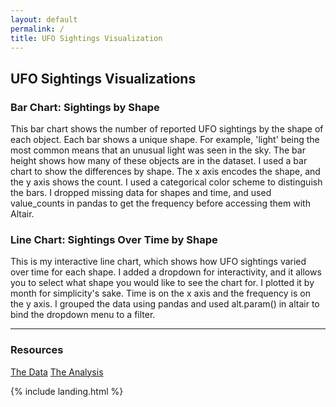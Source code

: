 ```yaml
---
layout: default
permalink: /
title: UFO Sightings Visualization
---
```

## UFO Sightings Visualizations

### Bar Chart: Sightings by Shape
<vegachart schema-url="{{ site.baseurl  }}/assets/json/shape_bar.json" style="width: 100%"><vegachart>
This bar chart shows the number of reported UFO sightings by the shape of each object. Each bar shows a unique shape. For example, 'light' being the most common means that an unusual light was seen in the sky. The bar height shows how many of these objects are in the dataset. I used a bar chart to show the differences by shape. The x axis encodes the shape, and the y axis shows the count. I used a categorical color scheme to distinguish the bars. I dropped missing data for shapes and time, and used value_counts in pandas to get the frequency before accessing them with Altair.

### Line Chart: Sightings Over Time by Shape
<vegachart schema-url="{{ site.baseurl  }}/assets/json/time_chart.json" style="width: 100%"><vegachart>
This is my interactive line chart, which shows how UFO sightings varied over time for each shape. I added a dropdown for interactivity, and it allows you to select what shape you would like to see the chart for. I plotted it by month for simplicity's sake. Time is on the x axis and the frequency is on the y axis. I grouped the data using pandas and used alt.param() in altair to bind the dropdown menu to a filter.

---

### Resources
[The Data](https://github.com/UIUC-iSchool-DataViz/is445_data/raw/main/ufo-scrubbed-geocoded-time-standardized-00.csv)
[The Analysis](https://github.com/jamesjs4/jamesjs4.github.io/blob/main/python_notebooks/Workbook.ipynb)


{% include landing.html %}